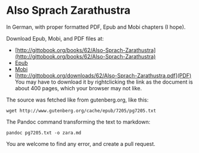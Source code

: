 # Also Sprach Zarathustra

In German, with proper formatted PDF, Epub and Mobi chapters (I hope). 

Download Epub, Mobi, and PDF files at:

* [http://gittobook.org/books/62/Also-Sprach-Zarathustra](http://gittobook.org/books/62/Also-Sprach-Zarathustra)
* [Epub](http://gittobook.org/downloads/62/Also-Sprach-Zarathustra.epub)
* [Mobi](http://gittobook.org/downloads/62/Also-Sprach-Zarathustra.mobi)
* [http://gittobook.org/downloads/62/Also-Sprach-Zarathustra.pdf](PDF) You may have to download it by rightclicking the link as the document is about 400 pages, which your browser may not like.

The source was fetched like from gutenberg.org, like this:

    wget http://www.gutenberg.org/cache/epub/7205/pg7205.txt

The Pandoc command transforming the text to markdown: 

    pandoc pg7205.txt -o zara.md

You are welcome to find any error, and create a pull request. 

